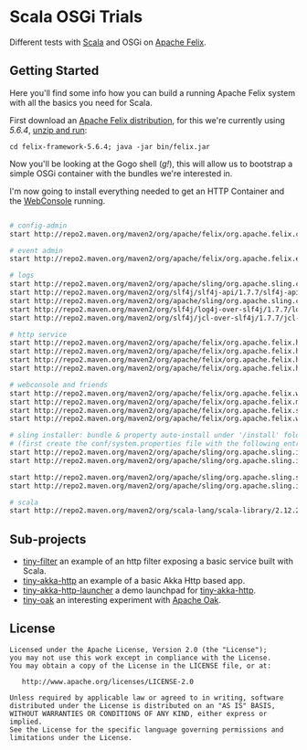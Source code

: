 
Scala OSGi Trials
=================

Different tests with [Scala](https://www.scala-lang.org/) and OSGi on [Apache Felix](https://felix.apache.org).

Getting Started
---------------

Here you'll find some info how you can build a running Apache Felix system 
with all the basics you need for Scala.

First download an [Apache Felix distribution](https://felix.apache.org/downloads.cgi), 
for this we're currently using _5.6.4_, [unzip and run](https://felix.apache.org/documentation/subprojects/apache-felix-framework/apache-felix-framework-usage-documentation.html):

    cd felix-framework-5.6.4; java -jar bin/felix.jar

Now you'll be looking at the Gogo shell (_g!_), this will allow us to bootstrap a simple OSGi container with the bundles we're interested in.

I'm now going to install everything needed to get an HTTP Container and the [WebConsole](https://felix.apache.org/documentation/subprojects/apache-felix-web-console.html) running.


```bash

# config-admin
start http://repo2.maven.org/maven2/org/apache/felix/org.apache.felix.configadmin/1.8.8/org.apache.felix.configadmin-1.8.8.jar

# event admin
start http://repo2.maven.org/maven2/org/apache/felix/org.apache.felix.eventadmin/1.4.4/org.apache.felix.eventadmin-1.4.4.jar

# logs
start http://repo2.maven.org/maven2/org/apache/sling/org.apache.sling.commons.log/4.0.6/org.apache.sling.commons.log-4.0.6.jar
start http://repo2.maven.org/maven2/org/slf4j/slf4j-api/1.7.7/slf4j-api-1.7.7.jar
start http://repo2.maven.org/maven2/org/apache/sling/org.apache.sling.commons.logservice/1.0.6/org.apache.sling.commons.logservice-1.0.6.jar
start http://repo2.maven.org/maven2/org/slf4j/log4j-over-slf4j/1.7.7/log4j-over-slf4j-1.7.7.jar
start http://repo2.maven.org/maven2/org/slf4j/jcl-over-slf4j/1.7.7/jcl-over-slf4j-1.7.7.jar

# http service
start http://repo2.maven.org/maven2/org/apache/felix/org.apache.felix.http.api/3.0.0/org.apache.felix.http.api-3.0.0.jar
start http://repo2.maven.org/maven2/org/apache/felix/org.apache.felix.http.servlet-api/1.1.2/org.apache.felix.http.servlet-api-1.1.2.jar
start http://repo2.maven.org/maven2/org/apache/felix/org.apache.felix.http.jetty/3.4.2/org.apache.felix.http.jetty-3.4.2.jar
start http://repo2.maven.org/maven2/org/apache/felix/org.apache.felix.http.whiteboard/3.0.0/org.apache.felix.http.whiteboard-3.0.0.jar

# webconsole and friends
start http://repo2.maven.org/maven2/org/apache/felix/org.apache.felix.webconsole/4.3.4/org.apache.felix.webconsole-4.3.4-all.jar
start http://repo2.maven.org/maven2/org/apache/felix/org.apache.felix.metatype/1.1.2/org.apache.felix.metatype-1.1.2.jar
start http://repo2.maven.org/maven2/org/apache/felix/org.apache.felix.scr/2.0.10/org.apache.felix.scr-2.0.10.jar
start http://repo2.maven.org/maven2/org/apache/felix/org.apache.felix.webconsole.plugins.event/1.1.6/org.apache.felix.webconsole.plugins.event-1.1.6.jar

# sling installer: bundle & property auto-install under '/install' folder
# (first create the conf/system.properties file with the following entry 'sling.fileinstall.dir=install')
start http://repo2.maven.org/maven2/org/apache/sling/org.apache.sling.installer.core/3.8.10/org.apache.sling.installer.core-3.8.10.jar
start http://repo2.maven.org/maven2/org/apache/sling/org.apache.sling.installer.factory.configuration/1.1.2/org.apache.sling.installer.factory.configuration-1.1.2.jar

start http://repo2.maven.org/maven2/org/apache/sling/org.apache.sling.settings/1.3.8/org.apache.sling.settings-1.3.8.jar
start http://repo2.maven.org/maven2/org/apache/sling/org.apache.sling.installer.provider.file/1.1.0/org.apache.sling.installer.provider.file-1.1.0.jar

# scala
start http://repo2.maven.org/maven2/org/scala-lang/scala-library/2.12.2/scala-library-2.12.2.jar

```

Sub-projects
------------

  - [tiny-filter](/tiny-filter) an example of an http filter exposing a basic service built with Scala.
  - [tiny-akka-http](/tiny-akka-http) an example of a basic Akka Http based app.
  - [tiny-akka-http-launcher](/tiny-akka-http-launcher) a demo launchpad for [tiny-akka-http](/tiny-akka-http).
  - [tiny-oak](/tiny-oak) an interesting experiment with [Apache Oak](http://jackrabbit.apache.org/oak).

License
-------

```
Licensed under the Apache License, Version 2.0 (the "License");
you may not use this work except in compliance with the License.
You may obtain a copy of the License in the LICENSE file, or at:

   http://www.apache.org/licenses/LICENSE-2.0

Unless required by applicable law or agreed to in writing, software
distributed under the License is distributed on an "AS IS" BASIS,
WITHOUT WARRANTIES OR CONDITIONS OF ANY KIND, either express or implied.
See the License for the specific language governing permissions and
limitations under the License.
```

